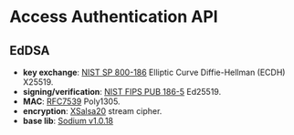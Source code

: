 # Access Authentication API

## EdDSA
- **key exchange**: [NIST SP 800-186](https://nvlpubs.nist.gov/nistpubs/SpecialPublications/NIST.SP.800-186-draft.pdf) Elliptic Curve Diffie-Hellman (ECDH) X25519.
- **signing/verification**: [NIST FIPS PUB 186-5](https://nvlpubs.nist.gov/nistpubs/FIPS/NIST.FIPS.186-5-draft.pdf) Ed25519.
- **MAC**: [RFC7539](https://tools.ietf.org/html/rfc7539) Poly1305.
- **encryption**: [XSalsa20](https://cr.yp.to/snuffle/xsalsa-20081128.pdf) stream cipher.
- **base lib**: [Sodium v1.0.18](https://github.com/jedisct1/libsodium/tree/1.0.18-RELEASE)